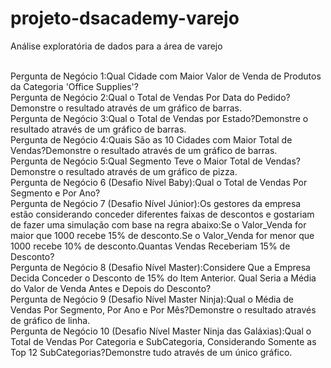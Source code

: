 # projeto-dsacademy-varejo
Análise exploratória de dados para a área de varejo<br><br>

Pergunta de Negócio 1:Qual Cidade com Maior Valor de Venda de Produtos da Categoria 'Office Supplies'? <br>
Pergunta de Negócio 2:Qual o Total de Vendas Por Data do Pedido?Demonstre o resultado através de um gráfico de barras.<br>
Pergunta de Negócio 3:Qual o Total de Vendas por Estado?Demonstre o resultado através de um gráfico de barras.<br>
Pergunta de Negócio 4:Quais São as 10 Cidades com Maior Total de Vendas?Demonstre o resultado através de um gráfico de barras.<br>
Pergunta de Negócio 5:Qual Segmento Teve o Maior Total de Vendas?Demonstre o resultado através de um gráfico de pizza.<br>
Pergunta de Negócio 6 (Desafio Nível Baby):Qual o Total de Vendas Por Segmento e Por Ano?<br>
Pergunta de Negócio 7 (Desafio Nível Júnior):Os  gestores  da  empresa  estão  considerando conceder  diferentes  faixas  de  descontos  e gostariam de fazer uma simulação com base na regra abaixo:Se o Valor_Venda for maior que 1000 recebe 15% de desconto.Se o Valor_Venda for menor que 1000 recebe 10% de desconto.Quantas Vendas Receberiam 15% de Desconto?<br>
Pergunta de Negócio 8 (Desafio Nível Master):Considere  Que  a  Empresa  Decida  Conceder  o  Desconto  de  15%  do  Item  Anterior.  Qual Seria a Média do Valor de Venda Antes e Depois do Desconto?<br>
Pergunta de Negócio 9 (Desafio Nível Master Ninja):Qual o Média de Vendas Por Segmento, Por Ano e Por Mês?Demonstre o resultado através de gráfico de linha.<br>
Pergunta de Negócio 10 (Desafio Nível Master Ninja das Galáxias):Qual o Total de Vendas Por Categoria e SubCategoria, Considerando Somente as Top 12 SubCategorias?Demonstre tudo através de um único gráfico.<br>
